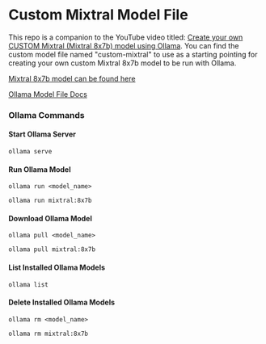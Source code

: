 # Custom Mixtral Model File

This repo is a companion to the YouTube video titled: <a href="">Create your own CUSTOM Mixtral (Mixtral 8x7b) model using Ollama</a>. You can find the custom model file named "custom-mixtral" to use as a starting pointing for creating your own custom Mixtral 8x7b model to be run with Ollama.

[Mixtral 8x7b model can be found here](https://ollama.com/library/mixtral)

[Ollama Model File Docs](https://github.com/ollama/ollama/blob/main/docs/modelfile.md)  

### Ollama Commands

#### Start Ollama Server
```
ollama serve
```

#### Run Ollama Model
```
ollama run <model_name>
```

```
ollama run mixtral:8x7b
```

#### Download Ollama Model
```
ollama pull <model_name>
```

```
ollama pull mixtral:8x7b
```

#### List Installed Ollama Models
```
ollama list
```

#### Delete Installed Ollama Models
```
ollama rm <model_name>
```

```
ollama rm mixtral:8x7b
```


